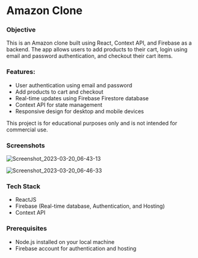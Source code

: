 
# Amazon Clone


### Objective

This is an Amazon clone built using React, Context API, and Firebase as a backend. The app allows users to add products to their cart, login using email and password authentication, and checkout their cart items.


### Features:

- User authentication using email and password
- Add products to cart and checkout
- Real-time updates using Firebase Firestore database
- Context API for state management
- Responsive design for desktop and mobile devices

This project is for educational purposes only and is not intended for commercial use.


### Screenshots

![Screenshot_2023-03-20_06-43-13](https://user-images.githubusercontent.com/71785923/226266264-c7b1cc58-6df4-4fc4-ba8e-c0e9801e2f6d.png)

![Screenshot_2023-03-20_06-46-33](https://user-images.githubusercontent.com/71785923/226266596-b1667336-2aea-48ed-bdc4-8c34dd27753b.png)





### Tech Stack
-  ReactJS
-  Firebase (Real-time database, Authentication, and Hosting)
-  Context API

### Prerequisites
- Node.js installed on your local machine
- Firebase account for authentication and hosting

